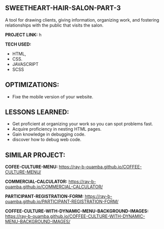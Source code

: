 
## SWEETHEART-HAIR-SALON-PART-3

A tool for drawing clients, giving information, organizing work, and fostering relationships with the public that visits the salon.

**PROJECT LINK:** h

**TECH USED:** 
* HTML,
* CSS.
* JAVASCRIPT
* SCSS
  

## OPTIMIZATIONS:
* Fixe the mobile version of your website.

## LESSONS LEARNED:

* Get proficient at organizing your work so you can spot problems fast.
* Acquire proficiency in nesting HTML pages.
* Gain knowledge in debugging code.
* discover how to debug web code.
  
## SIMILAR PROJECT:

**COFEE-CULTURE-MENU:** https://ray-b-ouamba.github.io/COFFEE-CULTURE-MENU/

**COMMERCIAL-CALCULATOR:** https://ray-b-ouamba.github.io/COMMERCIAL-CALCULATOR/

**PARTICIPANT-REGISTRATION-FORM:** https://ray-b-ouamba.github.io/PARTICIPANT-REGISTRATION-FORM/

**COFFEE-CULTURE-WITH-DYNAMIC-MENU-BACKGROUND-IMAGES:** https://ray-b-ouamba.github.io/COFFEE-CULTURE-WITH-DYNAMIC-MENU-BACKGROUND-IMAGES/



